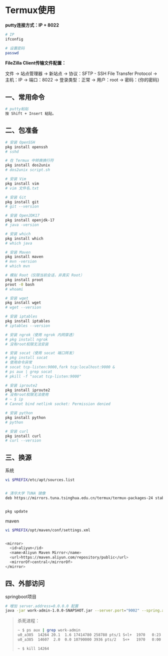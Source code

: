 # Termux使用

**putty连接方式：IP + 8022**

```bash
# IP
ifconfig

# 设置密码
passwd
```

**FileZilla Client传输文件配置：**

文件 -> 站点管理器 -> 新站点 -> 协议：SFTP - SSH File Transfer Protocol -> 主机：IP -> 端口：8022 -> 登录类型：正常 -> 用户：root -> 密码：{你的密码}



## 一、常用命令

```bash
# putty粘贴
按 Shift + Insert 粘贴。
```



## 二、包准备

```bash
# 安装 OpenSSH
pkg install openssh
# sshd

# 在 Termux 中转换换行符
pkg install dos2unix
# dos2unix script.sh

# 安装 Vim
pkg install vim
# vim 文件名.txt

# 安装 Git
pkg install git
# git --version

# 安装 OpenJDK17
pkg install openjdk-17
# java -version

# 安装 which
pkg install which
# which java

# 安装 Maven
pkg install maven
# mvn -version
# which mvn

# 模拟 Root（仅限当前会话，非真实 Root）
pkg install proot
proot -0 bash
# whoami

# 安装 wget
pkg install wget
# wget --version

# 安装 iptables
pkg install iptables
# iptables --version

# 安装 ngrok（使用 ngrok 内网穿透）
# pkg install ngrok
# 没有root权限无法安装

# 安装 socat（使用 socat 端口转发）
# pkg install socat
# 使用命令异常
# socat tcp-listen:9000,fork tcp:localhost:9000 &
# ps aux | grep socat
# pkill -f "socat tcp-listen:9000"

# 安装 iproute2
pkg install iproute2
# 没有root权限无法使用
# ~ $ ip
# Cannot bind netlink socket: Permission denied

# 安装 python
pkg install python
# python

# 安装 curl
pkg install curl
# curl --version

```



## 三、换源

系统

```bash
vi $PREFIX/etc/apt/sources.list


# 清华大学 TUNA 镜像
deb https://mirrors.tuna.tsinghua.edu.cn/termux/termux-packages-24 stable main


pkg update
```

maven

```bash
vi $PREFIX/opt/maven/conf/settings.xml


<mirror>
  <id>aliyun</id>
  <name>Aliyun Maven Mirror</name>
  <url>https://maven.aliyun.com/repository/public</url>
  <mirrorOf>central</mirrorOf>
</mirror>

```



## 四、外部访问

springboot项目

```bash
# 增加 server.address=0.0.0.0 配置
java -jar work-admin-1.0.0-SNAPSHOT.jar --server.port="9002" --spring.application.name="work-admin" --eureka.client.service-url.defaultZone="http://10.50.10.113:9100/eureka/" --server.address=0.0.0.0
```

> 杀死进程：
>
> ```bash
> ~ $ ps aux | grep work-admin
> u0_a385  14264 20.1  1.6 17414780 258788 pts/1 S<l+  1970   0:23 java -jar work-admin-1.0.0-SNAPSHOT.jar --server.port=9002 --spring.application.name=work-admin --eureka.client.service-url.defaultZone=http://10.50.10.113:9100/eureka/ --server.address=0.0.0.0
> u0_a385  14607  2.0  0.0 10790000 3936 pts/2   S<+   1970   0:00 grep work-admin
> 
> ~ $ kill 14264
> ```





